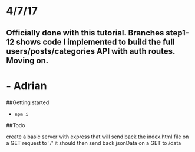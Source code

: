 # 4/7/17
## Officially done with this tutorial. Branches step1-12 shows code I implemented to build the full users/posts/categories API with auth routes. Moving on.
# - Adrian

##Getting started
* `npm i`

##Todo

create a basic server with express
that will send back the index.html file on a GET request to '/'
it should then send back jsonData on a GET to /data
